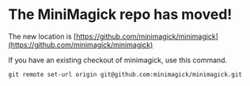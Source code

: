 # The MiniMagick repo has moved!

The new location is [https://github.com/minimagick/minimagick](https://github.com/minimagick/minimagick)

If you have an existing checkout of minimagick, use this command.

`git remote set-url origin git@github.com:minimagick/minimagick.git`
